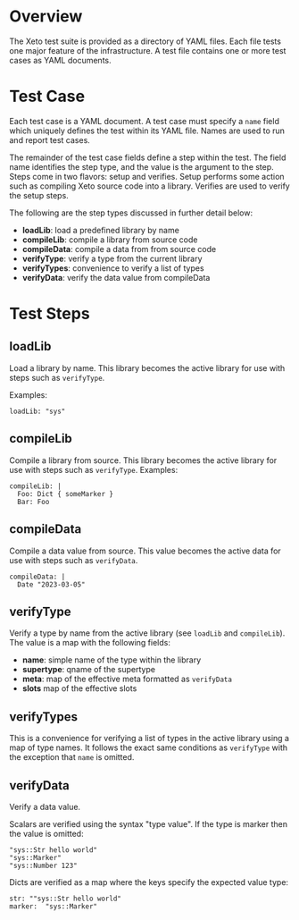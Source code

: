 # Overview

The Xeto test suite is provided as a directory of YAML files.
Each file tests one major feature of the infrastructure.  A test
file contains one or more test cases as YAML documents.

# Test Case

Each test case is a YAML document.  A test case must specify a `name`
field which uniquely defines the test within its YAML file.  Names
are used to run and report test cases.

The remainder of the test case fields define a step within the test.
The field name identifies the step type, and the value is the argument
to the step.  Steps come in two flavors: setup and verifies.  Setup
performs some action such as compiling Xeto source code into a library.
Verifies are used to verify the setup steps.

The following are the step types discussed in further detail below:
  - **loadLib**: load a predefined library by name
  - **compileLib**: compile a library from source code
  - **compileData**: compile a data from from source code
  - **verifyType**: verify a type from the current library
  - **verifyTypes**: convenience to verify a list of types
  - **verifyData**: verify the data value from compileData

# Test Steps

## loadLib

Load a library by name.  This library becomes the active library for
use with steps such as `verifyType`.

Examples:

    loadLib: "sys"

## compileLib

Compile a library from source.  This library becomes the active library for
use with steps such as `verifyType`.
Examples:

    compileLib: |
      Foo: Dict { someMarker }
      Bar: Foo

## compileData

Compile a data value from source.  This value becomes the active data for
use with steps such as `verifyData`.

    compileData: |
      Date "2023-03-05"

## verifyType

Verify a type by name from the active library (see `loadLib` and `compileLib`).
The value is a map with the following fields:

  - **name**: simple name of the type within the library
  - **supertype**: qname of the supertype
  - **meta**: map of the effective meta formatted as `verifyData`
  - **slots** map of the effective slots

## verifyTypes

This is a convenience for verifying a list of types in the active library
using a map of type names.  It follows the exact same conditions as `verifyType`
with the exception that `name` is omitted.

## verifyData

Verify a data value.

Scalars are verified using the syntax "type value".  If the type is marker
then the value is omitted:

    "sys::Str hello world"
    "sys::Marker"
    "sys::Number 123"

Dicts are verified as a map where the keys specify the expected value type:

    str: ""sys::Str hello world"
    marker:  "sys::Marker"



